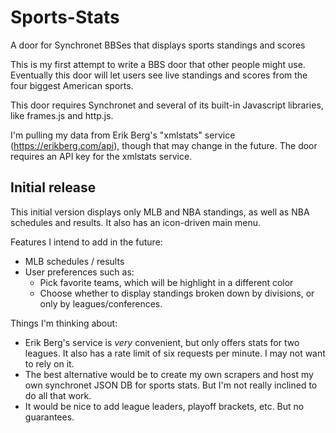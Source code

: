 Sports-Stats
============

A door for Synchronet BBSes that displays sports standings and scores

This is my first attempt to write a BBS door that other people might use. Eventually this door will let users see live standings and scores from the four biggest American sports.

This door requires Synchronet and several of its built-in Javascript libraries, like frames.js and http.js.

I'm pulling my data from Erik Berg's "xmlstats" service (https://erikberg.com/api), though that may change in the future. The door requires an API key for the xmlstats service.

Initial release
---------------

This initial version displays only MLB and NBA standings, as well as NBA schedules and results. It also has an icon-driven main menu.

Features I intend to add in the future:

* MLB schedules / results
* User preferences such as:
  * Pick favorite teams, which will be highlight in a different color
  * Choose whether to display standings broken down by divisions, or only by leagues/conferences.

Things I'm thinking about:

* Erik Berg's service is *very* convenient, but only offers stats for two leagues. It also has a rate limit of six requests per minute. I may not want to rely on it.
* The best alternative would be to create my own scrapers and host my own synchronet JSON DB for sports stats. But I'm not really inclined to do all that work.
* It would be nice to add league leaders, playoff brackets, etc. But no guarantees.
